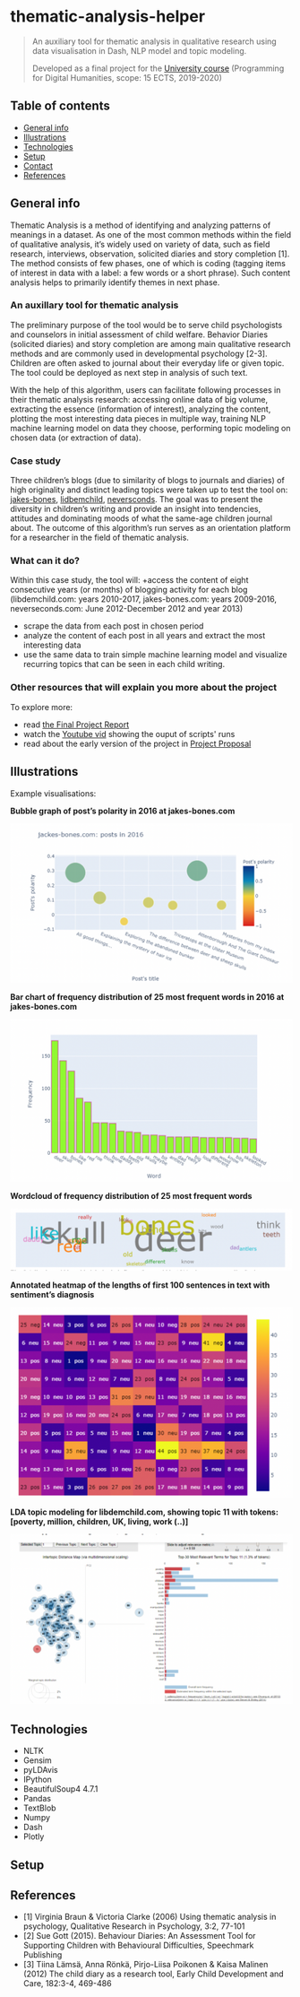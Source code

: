 # thematic-analysis-helper
> An auxiliary tool for thematic analysis in qualitative research using data visualisation in Dash, NLP model and topic modeling.
> 
> Developed as a final project for the [University course](https://lnu.se/en/course/programming-for-digital-humanities/vaxjo-distance-exchange-part-time-autumn/) (Programming for Digital Humanities, scope: 15 ECTS, 2019-2020)

## Table of contents
* [General info](#general-info)
* [Illustrations](#illustrations)
* [Technologies](#technologies)
* [Setup](#setup)
* [Contact](#contact)
* [References](#references)

## General info

Thematic Analysis is a method of identifying and analyzing patterns of meanings in a dataset. As one of the most common methods within the field of qualitative analysis, it’s widely used on variety of data, such as field research, interviews, observation, solicited diaries and story completion [1]. The method consists of few phases, one of which is coding (tagging items of interest in data with a label: a few words or a short phrase). Such content analysis helps to primarily identify themes in next phase.

### An auxillary tool for thematic analysis

The preliminary purpose of the tool would be to serve child psychologists and counselors in initial assessment of child welfare. Behavior Diaries (solicited diaries) and story completion are among main qualitative research methods and are commonly used in developmental psychology [2-3]. Children are often asked to journal about their everyday life or given topic. The tool could be deployed as next step in analysis of such text.

With the help of this algorithm, users can facilitate following processes in their thematic analysis research: accessing online data of big volume, extracting the essence (information of interest), analyzing the content, plotting the most interesting data pieces in multiple way, training NLP machine learning model on data they choose, performing topic modeling on chosen data (or extraction of data).

### Case study

Three children’s blogs (due to similarity of blogs to journals and diaries) of high originality and distinct leading topics were taken up to test the tool on: [jakes-bones](http://www.jakes-bones.com), [lidbemchild](http://libdemchild.blogspot.com), [neversconds](http://neverseconds.blogspot.com). The goal was to present the diversity in children’s writing and provide an insight into tendencies, attitudes and dominating moods of what the same-age children journal about. The outcome of this algorithm’s run serves as an orientation platform for a researcher in the field of thematic analysis.

### What can it do?

Within this case study, the tool will: 
+access the content of eight consecutive years (or months) of blogging activity for each blog (libdemchild.com: years 2010-2017, jakes-bones.com: years 2009-2016, neverseconds.com: June 2012-December 2012 and year 2013) 
+ scrape the data from each post in chosen period
+ analyze the content of each post in all years and extract the most interesting data
+ use the same data to train simple machine learning model and visualize recurring topics that can be seen in each child writing.

### Other resources that will explain you more about the project
To explore more:
+ read [the Final Project Report](https://github.com/Malwoiniak/thematic-analysis-helper/blob/8550e6c75f818030eec1f8a4b4faffaaf9c8cf1e/resources/Malwina_Kotowicz_final_project.pdf)
+ watch the [Youtube vid](https://youtu.be/XXiXq8odXgM) showing the ouput of scripts' runs
+ read about the early version of the project in [Project Proposal]([link](https://github.com/Malwoiniak/thematic-analysis-helper/blob/8550e6c75f818030eec1f8a4b4faffaaf9c8cf1e/resources/kotowicz_final_project_proposal.pdf))

## Illustrations

Example visualisations:

**Bubble graph of post’s polarity in 2016 at jakes-bones.com**

![fig1](img/img1.png)

**Bar chart of frequency distribution of 25 most frequent words in 2016 at jakes-bones.com**

![fig2](img/img2.png)

**Wordcloud of frequency distribution of 25 most frequent words**

![fig6](img/img6.png)

**Annotated heatmap of the lengths of first 100 sentences in text with sentiment’s diagnosis**

![fig4](img/img4.png)

**LDA topic modeling for libdemchild.com, showing topic 11 with tokens: [poverty, million, children, UK, living, work (..)]**

![fig5](img/img5.png)

  

## Technologies

* NLTK
* Gensim
* pyLDAvis
* IPython
* BeautifulSoup4 4.7.1
* Pandas
* TextBlob
* Numpy
* Dash
* Plotly

## Setup

## References
+ [1] Virginia Braun & Victoria Clarke (2006) Using thematic analysis in psychology, Qualitative Research in Psychology, 3:2, 77-101
+ [2] Sue Gott (2015). Behaviour Diaries: An Assessment Tool for Supporting Children with Behavioural Difficulties, Speechmark Publishing
+ [3] Tiina Lämsä, Anna Rönkä, Pirjo-Liisa Poikonen & Kaisa Malinen (2012) The child diary as a research tool, Early Child Development and Care, 182:3-4, 469-486





